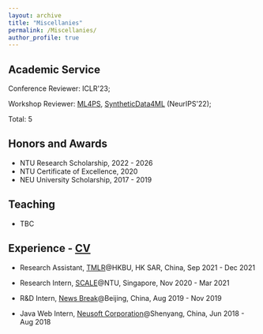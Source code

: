 ```yaml
---
layout: archive
title: "Miscellanies"
permalink: /Miscellanies/
author_profile: true
---
```


## Academic Service

Conference Reviewer: ICLR'23;

Workshop Reviewer: [ML4PS](https://ml4physicalsciences.github.io/2022/), [SyntheticData4ML](https://www.syntheticdata4ml.vanderschaar-lab.com) (NeurIPS'22);

Total: 5

## Honors and Awards

* NTU Research Scholarship, 2022 - 2026
* NTU Certificate of Excellence, 2020
* NEU University Scholarship, 2017 - 2019

## Teaching

* TBC

## Experience - [CV](https://royalskye.github.io/files/CV_20210602.pdf)

* Research Assistant, [TMLR](https://bhanml.github.io/)@HKBU, HK SAR, China, Sep 2021 - Dec 2021

* Research Intern, [SCALE](https://www.ntu.edu.sg/scale)@NTU, Singapore, Nov 2020 - Mar 2021

* R&D Intern, [News Break](https://www.newsbreak.com/about)@Beijing, China, Aug 2019 - Nov 2019 

* Java Web Intern, [Neusoft Corporation](https://en.wikipedia.org/wiki/Neusoft)@Shenyang, China, Jun 2018 - Aug 2018

